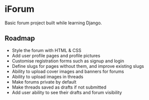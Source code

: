 # iForum
Basic forum project built while learning Django.

## Roadmap
- Style the forum with HTML & CSS
- Add user profile pages and profile pictures
- Customise registration forms such as signup and login
- Define slugs for pages without them, and improve existing slugs
- Ability to upload cover images and banners for forums
- Ability to upload images in threads
- Make forums private by default
- Make threads saved as drafts if not submitted
- Add user ability to see their drafts and forum visibility
